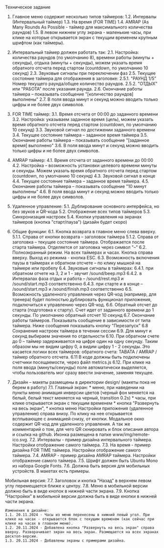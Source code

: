 Техническое задание

1. Главное меню содержит несколько типов таймеров:
    1.2. Интервалы (Интервальный таймер)
    1.3. На время (FOR TIME)
    1.4. AMRAP (As Many Rounds As Possible - таймер для максимального количества раундов)
    1.5. В левом нижнем углу экрана - маленькие часы, при клике на которые открывается экран с текущим временем крупным шрифтом (как таймеры).
2. Интервальный таймер должен работать так:
    2.1. Настройка: количества раундов (по умолчанию 8), времени работы (минуты + секунды), отдыха (минуты + секунды), можем указать время обратного отсчета перед стартом (countdown, по умолчанию 10 секунд)
    2.3. Звуковые сигналы при переключении фаз
    2.5. Текущее состояние таймера для отображения в заголовке:
        2.5.1. "РАУНД 1/5" Номер текущего раунда/общее количество раундов. 
        2.5.2. "ОТДЫХ" или "РАБОТА" после указания раунда.
    2.6. Окончание работы таймера – показывать сообщение "[количество раундов]  выполнены"
    2.7. В поля ввода минут и секунд можно вводить только цифры и не более двух символов.
3. FOR TIME таймер:
    3.1. Время отсчета от 00:00 до заданного времени
    3.2. Настройка: указываем заданное время (цель), можем указать время обратного отсчета перед стартом (countdown, по умолчанию 10 секунд)
    3.3. Звуковой сигнал по достижении заданного времени
    3.4. Текущее состояние таймера – заданное время таймера
    3.5. Окончание работы таймера – показывать сообщение "[заданное время] выполнено"
    3.6. В поля ввода минут и секунд можно вводить только цифры и не более двух символов.
4. AMRAP таймер:
    4.1. Время отсчета от заданного времени до 00:00
    4.2. Настройка – возможность установки целевого времени минуты и секунды. Можем указать время обратного отсчета перед стартом (countdown, по умолчанию 10 секунд)
    4.3. Звуковой сигнал в конце 
    4.4. Текущее состояние таймера – заданное время таймера.
    4.5. Окончание работы таймера – показывать сообщение "10 минут выполнены"
    4.6. В поля ввода минут и секунд можно вводить только цифры и не более двух символов.
5. Удаленное управление:
    5.1. Дублирование основного интерфейса, но без звуков и QR-кода
    5.2. Отображение всех типов таймеров
    5.3. Синхронизация настроек
    5.4. Кнопки управления на экранах таймеров (кнопка "старт/пауза") (дизайн будет скоро)
6. Общие функции:
    6.1. Кнопка возврата в главное меню слева вверху. 
        5.1.1. Справа от кнопки возврата – заголовок таймера 
        5.1.2. Справа от заголовка – текущее состояние таймера. Отображается после старта таймера. Отделяется от заголовка через символ "–"
    6.2. Полноэкранный режим. На всех таймерах и часах. Кнопка справа вверху. Выход из режима - кнопка ESC.
    6.3. Возможность включения паузы в таймерах и обратном отсчете – по клику мышкой на таймере или пробелу
    6.4. Звуковые сигналы в таймерах:
        6.4.1. при обратном отчете на 3, 2 и 1 - звучит /sound/beep.mp3
        6.4.2. в Интервалах фаза отдых и работа – /sound/rest.mp3 и /sound/start.mp3 соответственно
        6.4.3. при старте и в конце – /sound/start.mp3 и /sound/finish.mp3 соответственно
    6.5. Возможность удаленного управления через QR-код (например, для тренера) будет полностью дублировать функционал приложения, подключиться к управлению через QR-код.
    6.6. Обратный отсчет до старта (подготовка к старту). Счет идет от заданного времени до 1 секунды. По умолчанию обратный отсчет 10 секунд
    6.7. Окончание работы таймеров. Показывать сообщение в зависимости от типа таймера. Ниже сообщения показывать кнопку "Перезапуск"
    6.8 Сохранение настроек таймера в течении сессии
    6.9. Для минут и секунд выбираем значения по отдельности
    6.10. При обратном счете до 0 – таймер задерживается на цифре один на одну секунду. Таким образом мы не видим цифру 0, а видим цифру 1 - 2 секунды. Это касается логики всех таймеров: обратного счета: TABATA / AMRAP / таймер обратного отсчета. 
    6.11 В коде должны быть подключены счетчики посещаемости, через файл metrics.js
    6.12. При клике на поля ввода (минуты/секунды) поле автоматически выделяется, чтобы пользователь мог сразу ввести значение, заменяя текущее.
    
7. Дизайн – макеты размещены в директории design/ (макеты пока не берем в работу)
    7.1. Главный экран:
        * меню, при наведении на пункты меню анимация инверсии цветов (черный фон меняется на белый, белый текст меняется на черный, transition 0.2s)
        * часы, при клике открывается экран с текущим временем
        * кнопка "Развернуть на весь экран", 
        * кнопка меню Настройки приложения (удаленное управление) справа внизу. По клику на нее открывается всплывающее с анимацией снизу, от кнопки. Модальное окно содержит QR-код для удаленного управления. А так же комментарий о том, для чего QR скнировать и блок описания автора и ссылка на github. Иконка размещена в папке www/img/remote-ico.svg.
    7.2. Интервалы - пример дизайна интервального таймера. Настройки отображение самого таймера.
    7.3. На время - пример дизайна FOR TIME таймера. Настройки отображение самого таймера.
    7.4. AMRAP - пример дизайна AMRAP таймера. Настройки отображение самого таймера.
    7.5. Шрифт должен быть Ubuntu Mono из набора Google Fonts.
    7.6. Должна быть версия для мобильных устройств. В макетах есть примеры.

Мобильная версия:
    7.7. Заголовок и кнопка "Назад" в верхнем левом углу перемещается ближе к центру. 
    7.8. Меню в мобильной версии должно быть в виде кнопок в нижней части экрана.
    7.9. Кнопка "Настройки" в мобильной версии должна быть в виде кнопки в нижней части экрана.

    Изменения в дизайне:
    1.1. 20.11.2024 - Часы из меню перенесены в нижний левый угол. При клике на часах - открывается блок с текущим временем (как сейчас при клике на часах в главном меню).
    1.2. 20.11.2024 - Добавлена кнопка "Развернуть на весь экран" справа вверху. Разворачивает экран на весь экран. Размещается на всех экранах десктоп-версии.
    1.3. 20.11.2024 - Добавлены экраны с примерами дизайна.